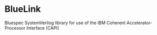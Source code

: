 BlueLink
========

Bluespec SystemVerilog library for use of the IBM Coherent Accelerator-Processor Interface (CAPI)
